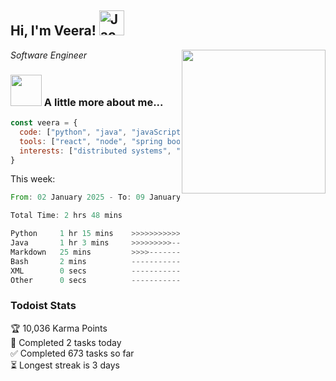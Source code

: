<h2> Hi, I'm Veera! <img src="https://raw.githubusercontent.com/Tarikul-Islam-Anik/Animated-Fluent-Emojis/master/Emojis/Activities/Jack-O-Lantern.png" alt="Jack-O-Lantern" width="40" height="40" /></h2>
<img align='right' src="https://user-images.githubusercontent.com/74038190/213911110-aedbef38-a29f-4b6b-a65c-11608b4f75a5.gif" width="230">
<p><em>Software Engineer</em></p>


### <img src="https://user-images.githubusercontent.com/74038190/216656963-09118229-8a9e-4af0-910c-c37f35f2e210.gif" width="50"> A little more about me...  

```javascript
const veera = {
  code: ["python", "java", "javaScript", "typeScript", "c++"],
  tools: ["react", "node", "spring boot", "docker", "next.JS", "aws"],
  interests: ["distributed systems", "enterprise software", "parallel computing", "cloud computing", "machine learning", "AI"]
}
```
This week:
<!--START_SECTION:waka-->

```rust
From: 02 January 2025 - To: 09 January 2025

Total Time: 2 hrs 48 mins

Python     1 hr 15 mins    >>>>>>>>>>>--------------   44.68 %
Java       1 hr 3 mins     >>>>>>>>>----------------   37.88 %
Markdown   25 mins         >>>>---------------------   15.30 %
Bash       2 mins          -------------------------   01.67 %
XML        0 secs          -------------------------   00.27 %
Other      0 secs          -------------------------   00.20 %
```

<!--END_SECTION:waka-->


### Todoist Stats

<!-- TODO-IST:START -->
🏆  10,036 Karma Points           
🌸  Completed 2 tasks today           
✅  Completed 673 tasks so far           
⏳  Longest streak is 3 days
<!-- TODO-IST:END -->
<!--
Profile views:
[![](https://visitcount.itsvg.in/api?id=veeravivekt&label=Profile%20Views&color=1&icon=2&pretty=false)](https://visitcount.itsvg.in)
-->
